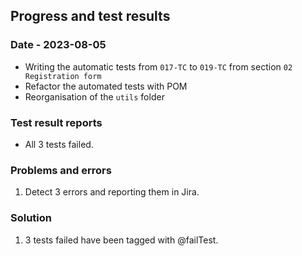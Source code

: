 ## Progress and test results

### Date - 2023-08-05

- Writing the automatic tests from `017-TC` to `019-TC` from section `02 Registration form`
- Refactor the automated tests with POM
- Reorganisation of the `utils` folder

### Test result reports

- All 3 tests failed.

### Problems and errors

1. Detect 3 errors and reporting them in Jira.

### Solution

1. 3 tests failed have been tagged with @failTest.